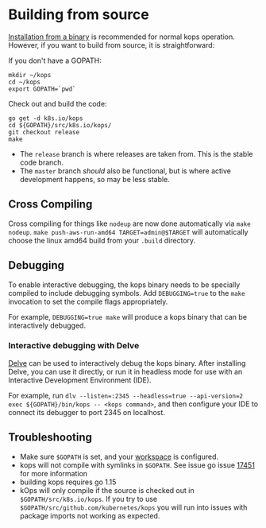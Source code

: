 # Building from source

[Installation from a binary](../install.md) is recommended for normal kops operation.  However, if you want
to build from source, it is straightforward:

If you don't have a GOPATH:

```
mkdir ~/kops
cd ~/kops
export GOPATH=`pwd`
```

Check out and build the code:

```
go get -d k8s.io/kops
cd ${GOPATH}/src/k8s.io/kops/
git checkout release
make
```

* The `release` branch is where releases are taken from.  This is the stable code branch.
* The `master` branch  _should_ also be functional, but is where active development happens, so may be less stable.

## Cross Compiling

Cross compiling for things like `nodeup` are now done automatically via `make nodeup`. `make push-aws-run-amd64 TARGET=admin@$TARGET` will automatically choose the linux amd64 build from your `.build` directory.

## Debugging

To enable interactive debugging, the kops binary needs to be specially compiled to include debugging symbols.
Add `DEBUGGING=true` to the `make` invocation to set the compile flags appropriately.

For example, `DEBUGGING=true make` will produce a kops binary that can be interactively debugged.

### Interactive debugging with Delve

[Delve](https://github.com/derekparker/delve) can be used to interactively debug the kops binary.
After installing Delve, you can use it directly, or run it in headless mode for use with an
Interactive Development Environment (IDE).

For example, run `dlv --listen=:2345 --headless=true --api-version=2 exec ${GOPATH}/bin/kops -- <kops command>`,
and then configure your IDE to connect its debugger to port 2345 on localhost.

## Troubleshooting

 - Make sure `$GOPATH` is set, and your [workspace](https://golang.org/doc/code.html#Workspaces) is configured.
 - kops will not compile with symlinks in `$GOPATH`. See issue go issue [17451](https://github.com/golang/go/issues/17451) for more information
 - building kops requires go 1.15
 - kOps will only compile if the source is checked out in `$GOPATH/src/k8s.io/kops`. If you try to use `$GOPATH/src/github.com/kubernetes/kops` you will run into issues with package imports not working as expected.
